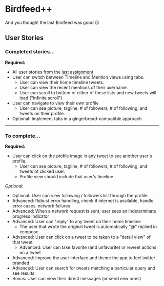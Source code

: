 Birdfeed++
==========
And you thought the last Birdfeed was good :smirk:

## User Stories

### Completed stories...
__Required:__
* All user stories from the [last assignment](https://github.com/jaytolentino/birdfeed)
* User can switch between Timeline and Mention views using tabs.
  * User can view their home timeline tweets.
  * User can view the recent mentions of their username.
  * User can scroll to bottom of either of these lists and new tweets will load ("infinite scroll")
* User can navigate to view their own profile
  * User can see picture, tagline, # of followers, # of following, and tweets on their profile.
* Optional: Implement tabs in a gingerbread-compatible approach

- - -

### To complete...

__Required:__
* User can click on the profile image in any tweet to see another user's profile.
  * User can see picture, tagline, # of followers, # of following, and tweets of clicked user.
  * Profile view should include that user's timeline


_Optional:_
* Optional: User can view following / followers list through the profile
* Advanced: Robust error handling, check if internet is available, handle error cases, network failures
* Advanced: When a network request is sent, user sees an indeterminate progress indicator
* Advanced: User can "reply" to any tweet on their home timeline
  * The user that wrote the original tweet is automatically "@" replied in compose
* Advanced: User can click on a tweet to be taken to a "detail view" of that tweet
  * Advanced: User can take favorite (and unfavorite) or reweet actions on a tweet
* Advanced: Improve the user interface and theme the app to feel twitter branded
* Advanced: User can search for tweets matching a particular query and see results
* Bonus: User can view their direct messages (or send new ones)